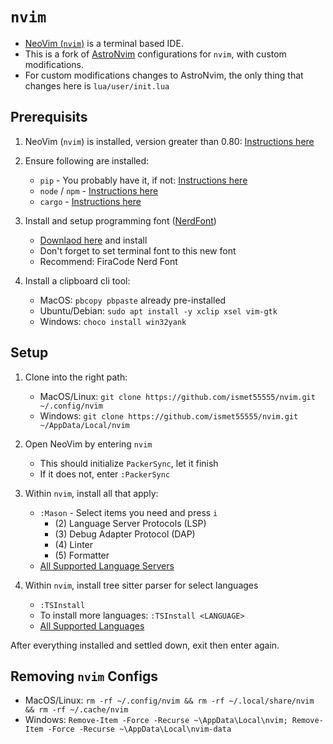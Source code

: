 # `nvim`

- [NeoVim (`nvim`)](https://neovim.io/) is a terminal based IDE.
- This is a fork of [AstroNvim](https://github.com/AstroNvim/AstroNvim) configurations for `nvim`,
with custom modifications.
- For custom modifications changes to AstroNvim, the only thing that changes here is `lua/user/init.lua`


## Prerequisits

1. NeoVim (`nvim`) is installed, version greater than 0.80: [Instructions here](https://github.com/neovim/neovim/wiki/Installing-Neovim)

2. Ensure following are installed:
	- `pip` - You probably have it, if not: [Instructions here](https://pip.pypa.io/en/stable/installation/)
	- `node` / `npm` - [Instructions here](https://nodejs.org/en/)
	- `cargo` - [Instructions here](https://doc.rust-lang.org/cargo/getting-started/installation.html)

3. Install and setup programming font ([NerdFont](https://www.nerdfonts.com/))
     - [Downlaod here](https://www.nerdfonts.com/font-downloads) and install
     - Don't forget to set terminal font to this new font
     - Recommend: FiraCode Nerd Font
     
4. Install a clipboard cli tool:
    - MacOS: `pbcopy pbpaste` already pre-installed
    - Ubuntu/Debian: `sudo apt install -y xclip xsel vim-gtk`
    - Windows: `choco install win32yank`


## Setup

1. Clone into the right path:
    - MacOS/Linux: `git clone https://github.com/ismet55555/nvim.git ~/.config/nvim`
    - Windows: `git clone https://github.com/ismet55555/nvim.git ~/AppData/Local/nvim`

2. Open NeoVim by entering `nvim`
	- This should initialize `PackerSync`, let it finish
	- If it does not, enter `:PackerSync`

3. Within `nvim`, install all that apply:
	- `:Mason` - Select items you need and press `i`
		- (2) Language Server Protocols (LSP)
		- (3) Debug Adapter Protocol (DAP)
		- (4) Linter
		- (5) Formatter
	- [All Supported Language Servers](https://github.com/neovim/nvim-lspconfig/blob/master/doc/server_configurations.md)

4. Within `nvim`, install tree sitter parser for select languages
	- `:TSInstall`
	- To install more languages: `:TSInstall <LANGUAGE>`
	- [All Supported Languages](https://github.com/nvim-treesitter/nvim-treesitter#supported-languages)
	
After everything installed and settled down, exit then enter again.

## Removing `nvim` Configs

- MacOS/Linux: `rm -rf ~/.config/nvim && rm -rf ~/.local/share/nvim && rm -rf ~/.cache/nvim`
- Windows: `Remove-Item -Force -Recurse ~\AppData\Local\nvim; Remove-Item -Force -Recurse ~\AppData\Local\nvim-data`
